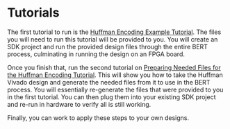 # Tutorials

The first tutorial to run is the [Huffman Encoding Example Tutorial](huffman/huffman.md).  The files you will need to run this tutorial will be provided to you.  You will create an SDK project and run the provided design files through the entire BERT process, culminating in running the design on an FPGA board.

Once you finish that, run the second tutorial on [Preparing Needed Files for the Huffman Encoding Tutorial](huffman/fileprep.md).  This will show you how to take the Huffman Vivado design and generate the needed files from it to use in the BERT process.  You will essentially re-generate the files that were provided to you in the first tutorial.  You can then plug them into your existing SDK project and re-run in hardware to verify all is still working.

Finally, you can work to apply these steps to your own designs.


